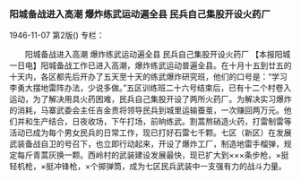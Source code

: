 ### 阳城备战进入高潮  爆炸练武运动遍全县  民兵自己集股开设火药厂

1946-11-07
第2版()
专栏：

　　阳城备战进入高潮
    爆炸练武运动遍全县
    民兵自己集股开设火药厂
    【本报阳城一日电】阳城备战工作已进入高潮，爆炸练武运动普遍全县。在十月十五到廿五的十天内，各区都先后开办了五天至十天的练武爆炸研究班，他们的口号是：“学习李勇大摆地雷阵办法，少说多做。”五区训练班二十六号结束后，已有十二个村卷入运动，为了解决用具火药困难，民兵自己集股开设了两所火药厂。为解决实习爆炸的消耗，马寨武委会主任吉金贵将领导民兵到城里运输蚕茧，一次赚回两万元。他们并和生产结合，日夜收场，下午打场，前晌练武。割蒿熬硝造火药，打雷制雷等活动已成为每个男女民兵的日常工作，现已打好石雷七千颗。七区（新区）在发展武装备战自卫的号召下，也立即行动起来，开设了爆炸工厂，制造地雷手榴弹，规定每斤青蒿灰换一颗。西岭村的武装建设发展最快，现已扩大到×××条步枪，×挺轻机枪，×挺冲锋枪，×个掷弹筒，成为七区民兵武装中一支强有力的战斗力量。
